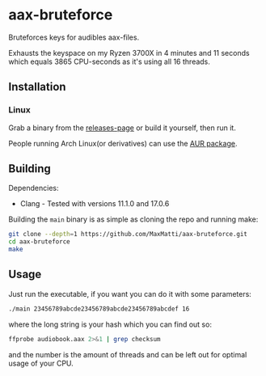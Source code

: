 # aax-bruteforce

Bruteforces keys for audibles aax-files.

Exhausts the keyspace on my Ryzen 3700X in 4 minutes and 11 seconds which equals 3865 CPU-seconds as it's using all 16 threads.

## Installation

### Linux

Grab a binary from the [releases-page](https://github.com/MaxMatti/aax-bruteforce/releases) or build it yourself, then run it.

People running Arch Linux(or derivatives) can use the [AUR package](https://aur.archlinux.org/packages/aax-bruteforce).

## Building

Dependencies: 
* Clang - Tested with versions 11.1.0 and 17.0.6

Building the `main` binary is as simple as cloning the repo and running make:
```bash
git clone --depth=1 https://github.com/MaxMatti/aax-bruteforce.git
cd aax-bruteforce
make
```

## Usage

Just run the executable, if you want you can do it with some parameters:
```bash
./main 23456789abcde23456789abcde23456789abcdef 16
```
where the long string is your hash which you can find out so:
```bash
ffprobe audiobook.aax 2>&1 | grep checksum
```
and the number is the amount of threads and can be left out for optimal usage of your CPU.
